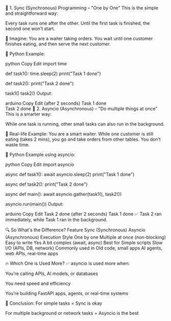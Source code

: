 🔹 1. Sync (Synchronous) Programming – "One by One"
This is the simple and straightforward way:

Every task runs one after the other.
Until the first task is finished, the second one won’t start.

🧠 Imagine:
You are a waiter taking orders.
You wait until one customer finishes eating, and then serve the next customer.

🧪 Python Example:

python
Copy
Edit
import time

def task1():
    time.sleep(2)
    print("Task 1 done")

def task2():
    print("Task 2 done")

task1()
task2()
Output:

arduino
Copy
Edit
(after 2 seconds)
Task 1 done  
Task 2 done
🔸 2. Asyncio (Asynchronous) – "Do multiple things at once"
This is a smarter way:

While one task is running, other small tasks can also run in the background.

🧠 Real-life Example:
You are a smart waiter.
While one customer is still eating (takes 2 mins), you go and take orders from other tables. You don’t waste time.

🧪 Python Example using asyncio:

python
Copy
Edit
import asyncio

async def task1():
    await asyncio.sleep(2)
    print("Task 1 done")

async def task2():
    print("Task 2 done")

async def main():
    await asyncio.gather(task1(), task2())

asyncio.run(main())
Output:

arduino
Copy
Edit
Task 2 done
(after 2 seconds)
Task 1 done
✅ Task 2 ran immediately, while Task 1 ran in the background.

🔍 So What's the Difference?
Feature	Sync (Synchronous)	Asyncio (Asynchronous)
Execution Style	One by one	Multiple at once (non-blocking)
Easy to write	Yes	A bit complex (await, async)
Best for	Simple scripts	Slow I/O (APIs, DB, network)
Commonly used in	Old code, small apps	AI agents, web APIs, real-time apps

🔥 Which One is Used More?
✅ asyncio is used more when:

You’re calling APIs, AI models, or databases

You need speed and efficiency

You’re building FastAPI apps, agents, or real-time systems

📌 Conclusion:
For simple tasks = Sync is okay

For multiple background or network tasks = Asyncio is the best